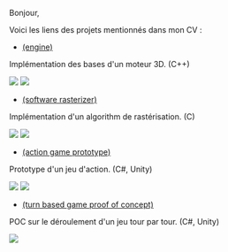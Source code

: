 Bonjour,

Voici les liens des projets mentionnés dans mon CV : 

- [(engine)](https://github.com/ldalzotto/Engine)

Implémentation des bases d'un moteur 3D. (C++)

![](https://i.imgur.com/L1YIDMH.gif)
![](https://s4.gifyu.com/images/ezgif-3-997f1678fb0e.gif)

- [(software rasterizer)](https://github.com/ldalzotto/SoftwareRasterizer)

Implémentation d'un algorithm de rastérisation. (C)

![](https://i.imgur.com/8LRG2xY.gif)
![](https://i.imgur.com/BIZjD6j.gif)

- [(action game prototype)](https://github.com/ldalzotto/ProjectUndefined-Prototype) 

Prototype d'un jeu d'action. (C#, Unity)

![](https://github.com/ldalzotto/gif/blob/master/ezgif-1-80b82499a60c.gif)
![](https://img.itch.zone/aW1nLzI4MjIzNzIuZ2lm/original/OAlluE.gif)

- [(turn based game proof of concept)](https://github.com/ldalzotto/TurnBased-POC)

POC sur le déroulement d'un jeu tour par tour. (C#, Unity)

![](https://i.imgur.com/4HYH1P6.gif)
